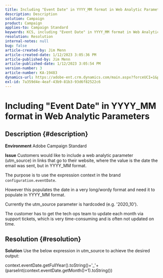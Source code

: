 ```yaml
---
title: Including "Event Date" in YYYY_MM format in Web Analytic Parameters
description: Description
solution: Campaign
product: Campaign
applies-to: Campaign Standard
keywords: KCS, including "Event Date" in YYYY_MM format in Web Analytic Parameters, Adobe Campaign Standard, ACS
resolution: Resolution
internal-notes: null
bug: false
article-created-by: Jim Menn
article-created-date: 1/12/2023 3:05:36 PM
article-published-by: Jim Menn
article-published-date: 1/12/2023 3:05:54 PM
version-number: 3
article-number: KA-19483
dynamics-url: https://adobe-ent.crm.dynamics.com/main.aspx?forceUCI=1&pagetype=entityrecord&etn=knowledgearticle&id=e091d78d-8a92-ed11-aad1-6045bd0065f9
exl-id: 7a359d4e-4eaf-43b9-81b3-93d6f82522c6
---
```

# Including "Event Date" in YYYY_MM format in Web Analytic Parameters

## Description {#description}


<b>Environment</b>
 Adobe Campaign Standard

<b>Issue</b>
 Customers would like to include a web analytic parameter (utm_source) in links that go to their website, where the value is the date the email was sent, but in YYYY_MM format.

The purpose is to use the expression context in the brand `configuration.eventDate`.

However this populates the date in a very long/wordy format and need it to populate in YYYY_MM format.

Currently the utm_source parameter is hardcoded (e.g. '2020_10').

The customer has to get the tech ops team to update each month via support tickets, which is very time-consuming and is often not updated on time.


## Resolution {#resolution}


<b>Solution</b>
Use the below expression in utm_source to achieve the desired output:

context.eventDate.getFullYear().toString()+'_'+(parseInt(context.eventDate.getMonth()+1).toString())
